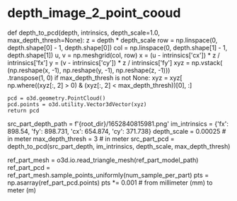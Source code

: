 # depth_image_2_point_cooud
def depth_to_pcd(depth, intrinsics, depth_scale=1.0, max_depth_thresh=None):
    z = depth * depth_scale
    row = np.linspace(0, depth.shape[0] - 1, depth.shape[0])
    col = np.linspace(0, depth.shape[1] - 1, depth.shape[1])
    u, v = np.meshgrid(col, row)
    x = (u - intrinsics['cx']) * z / intrinsics['fx']
    y = (v - intrinsics['cy']) * z / intrinsics['fy']
    xyz = np.vstack(
        (np.reshape(x, -1), np.reshape(y, -1), np.reshape(z, -1))) \
        .transpose(1, 0)
    if max_depth_thresh is not None:
        xyz = xyz[
            np.where((xyz[:, 2] > 0) & (xyz[:, 2] < max_depth_thresh))[0], :]

    pcd = o3d.geometry.PointCloud()
    pcd.points = o3d.utility.Vector3dVector(xyz)
    return pcd
    
src_part_depth_path = f'{root_dir}/1652840815981.png'
im_intrinsics = {'fx': 898.54, 'fy': 898.731, 'cx': 654.874, 'cy': 371.738}
depth_scale = 0.00025 # in meter
max_depth_thresh = 3 # in meter
src_part_pcd = depth_to_pcd(src_part_depth, im_intrinsics, depth_scale, max_depth_thresh)


ref_part_mesh = o3d.io.read_triangle_mesh(ref_part_model_path)
ref_part_pcd = ref_part_mesh.sample_points_uniformly(num_sample_per_part)
pts = np.asarray(ref_part_pcd.points)
pts *= 0.001 # from millimeter (mm) to meter (m)
